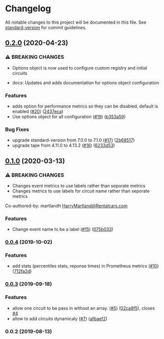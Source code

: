 # Changelog

All notable changes to this project will be documented in this file. See [standard-version](https://github.com/conventional-changelog/standard-version) for commit guidelines.

## [0.2.0](https://github.com/lholmquist/opossum-prometheus/compare/v0.1.0...v0.2.0) (2020-04-23)


### ⚠ BREAKING CHANGES

* Options object is now used to configure custom registry and initial circuits

* docs: Updates and adds documentation for options object configuration

### Features

* adds option for performance metrics so they can be disabled, default is enabled ([#20](https://github.com/lholmquist/opossum-prometheus/issues/20)) ([2437eca](https://github.com/lholmquist/opossum-prometheus/commit/2437eca65e7e5d55d3685f213c24e589827d2899))
* Use options object for all configuration ([#19](https://github.com/lholmquist/opossum-prometheus/issues/19)) ([b353a59](https://github.com/lholmquist/opossum-prometheus/commit/b353a5907212a5eabae420ff4ef06c105f953d3f))


### Bug Fixes

* upgrade standard-version from 7.0.0 to 7.1.0 ([#17](https://github.com/lholmquist/opossum-prometheus/issues/17)) ([2b68517](https://github.com/lholmquist/opossum-prometheus/commit/2b68517ae6902837ff9d94cbcbab11621fba920d))
* upgrade tape from 4.11.0 to 4.13.2 ([#16](https://github.com/lholmquist/opossum-prometheus/issues/16)) ([6233d53](https://github.com/lholmquist/opossum-prometheus/commit/6233d53041727d8b44126b061a18cc411642bb34))

## [0.1.0](https://github.com/lholmquist/opossum-prometheus/compare/v0.0.4...v0.1.0) (2020-03-13)


### ⚠ BREAKING CHANGES

* Changes event metrics to use labels rather than seporate metrics
* Changes metrics to use labels for circuit name rather than seporate metrics

Co-authored-by: martlandh <HarryMartland@Rentalcars.com>

### Features

* Change event name to be a label ([#15](https://github.com/lholmquist/opossum-prometheus/issues/15)) ([075b033](https://github.com/lholmquist/opossum-prometheus/commit/075b033))

### [0.0.4](https://github.com/lholmquist/opossum-prometheus/compare/v0.0.3...v0.0.4) (2019-10-02)


### Features

* add stats (percentiles stats, reponse times) in Prometheus metrics ([#10](https://github.com/lholmquist/opossum-prometheus/issues/10)) ([712fa2d](https://github.com/lholmquist/opossum-prometheus/commit/712fa2d))

### [0.0.3](https://github.com/lholmquist/opossum-prometheus/compare/v0.0.2...v0.0.3) (2019-09-18)


### Features

* allow one circuit to be pass in without an array. ([#5](https://github.com/lholmquist/opossum-prometheus/issues/5)) ([02ca8f5](https://github.com/lholmquist/opossum-prometheus/commit/02ca8f5)), closes [#4](https://github.com/lholmquist/opossum-prometheus/issues/4)
* allow to add circuits dynamicaly ([#7](https://github.com/lholmquist/opossum-prometheus/issues/7)) ([afbaef2](https://github.com/lholmquist/opossum-prometheus/commit/afbaef2))

### 0.0.2 (2019-08-13)
